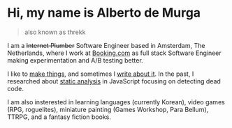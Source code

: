 # Hi, my name is Alberto de Murga

> also known as threkk

I am a ~~Internet Plumber~~ <span class='p-role'>Software Engineer</span> based in <span class='p-locality'>Amsterdam</span>, <span class='p-country-name'>The Netherlands</span>, where I work at [<span class='p-org'>
Booking.com</span>](https://booking.com 'https://booking.com') as <span class='p-job-title'>
full stack Software Engineer</span> making experimentation and A/B testing better.

I like to [make things](https://github.com/threkk), and sometimes I [write about it](https://threkk.medium.com). In the past, I researched about [static analysis](https://github.com/threkk/prune.js 'https://github.com/threkk/prune.js') in JavaScript focusing on detecting dead code.

I am also insterested in learning languages (currently Korean), video games (RPG, roguelites), miniature painting (Games Workshop, Para Bellum), TTRPG, and a fantasy fiction books.
